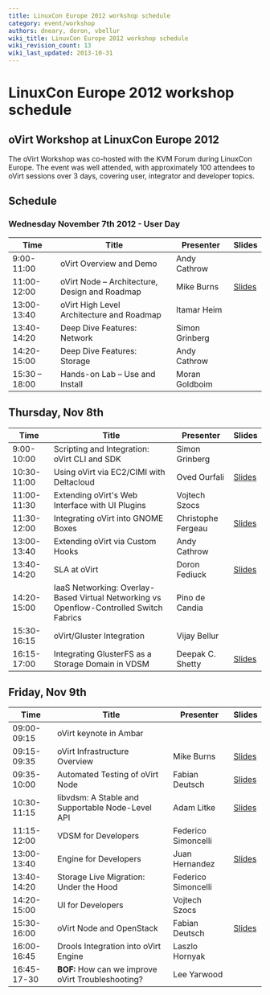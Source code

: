 ```yaml
---
title: LinuxCon Europe 2012 workshop schedule
category: event/workshop
authors: dneary, doron, vbellur
wiki_title: LinuxCon Europe 2012 workshop schedule
wiki_revision_count: 13
wiki_last_updated: 2013-10-31
---
```


# LinuxCon Europe 2012 workshop schedule

## oVirt Workshop at LinuxCon Europe 2012

The oVirt Workshop was co-hosted with the KVM Forum during LinuxCon Europe. The event was well attended, with approximately 100 attendees to oVirt sessions over 3 days, covering user, integrator and developer topics.

## Schedule

### Wednesday November 7th 2012 - User Day

| **Time**      | **Title**                                     | **Presenter**  | **Slides**                                            |
|---------------|-----------------------------------------------|----------------|-------------------------------------------------------|
| 9:00-11:00    | oVirt Overview and Demo                       | Andy Cathrow   |                                                       |
| 11:00-12:00   | oVirt Node – Architecture, Design and Roadmap | Mike Burns     | [ Slides](Media:Ovirt-node-2012-11-07.pdf) |
| 13:00-13:40   | oVirt High Level Architecture and Roadmap     | Itamar Heim    |
| 13:40-14:20   | Deep Dive Features: Network                   | Simon Grinberg |
| 14:20-15:00   | Deep Dive Features: Storage                   | Andy Cathrow   |
| 15:30 – 18:00 | Hands-on Lab – Use and Install                | Moran Goldboim |

## Thursday, Nov 8th

| **Time**    | **Title**                                                                               | **Presenter**      | **Slides**                                                           |
|-------------|-----------------------------------------------------------------------------------------|--------------------|----------------------------------------------------------------------|
| 9:00-10:00  | Scripting and Integration: oVirt CLI and SDK                                            | Simon Grinberg     |                                                                      |
| 10:30-11:00 | Using oVirt via EC2/CIMI with Deltacloud                                                | Oved Ourfali       | [ Slides](Media:Ourfali-ovirt-deltacloud-integration.pdf) |
| 11:00-11:30 | Extending oVirt's Web Interface with UI Plugins                                         | Vojtech Szocs      |
| 11:30-12:00 | Integrating oVirt into GNOME Boxes                                                      | Christophe Fergeau | [ Slides](Media:Fergeau-ovirt-boxes.pdf)                  |
| 13:00-13:40 | Extending oVirt via Custom Hooks                                                        | Andy Cathrow       |
| 13:40-14:20 | SLA at oVirt                                                                            | Doron Fediuck      | [ Slides](Media:Doron-ovirt-sla.zip)                      |
| 14:20-15:00 | IaaS Networking: Overlay-Based Virtual Networking vs Openflow-Controlled Switch Fabrics | Pino de Candia     |                                                                      |
| 15:30-16:15 | oVirt/Gluster Integration                                                               | Vijay Bellur       |
| 16:15-17:00 | Integrating GlusterFS as a Storage Domain in VDSM                                       | Deepak C. Shetty   | [ Slides](Media:Deepak-ovirt-workshop.pdf)                |

## Friday, Nov 9th

| **Time**    | **Title**                                          | **Presenter**       | **Slides**                                                         |
|-------------|----------------------------------------------------|---------------------|--------------------------------------------------------------------|
| 09:00-09:15 | oVirt keynote in Ambar                             |                     |                                                                    |
| 09:15-09:35 | oVirt Infrastructure Overview                      | Mike Burns          | [ Slides](Media:Ovirt-infrastructure-2012-11-09.pdf)    |
| 09:35-10:00 | Automated Testing of oVirt Node                    | Fabian Deutsch      | [ Slides](Media:Deutsch-node-test-automation.pdf)       |
| 10:30-11:15 | libvdsm: A Stable and Supportable Node-Level API   | Adam Litke          | [ Slides](Media:Litke-libvdsm.pdf)                      |
| 11:15-12:00 | VDSM for Developers                                | Federico Simoncelli |
| 13:00-13:40 | Engine for Developers                              | Juan Hernandez      | [ Slides](Media:Ovirt-engine-core.odp‎)                 |
| 13:40-14:20 | Storage Live Migration: Under the Hood             | Federico Simoncelli |
| 14:20-15:00 | UI for Developers                                  | Vojtech Szocs       |
| 15:30-16:00 | oVirt Node and OpenStack                           | Fabian Deutsch      | [ Slides](Media:Deutsch-node-openstack-integration.pdf) |
| 16:00-16:45 | Drools Integration into oVirt Engine               | Laszlo Hornyak      |
| 16:45-17-30 | **BOF:** How can we improve oVirt Troubleshooting? | Lee Yarwood         |
